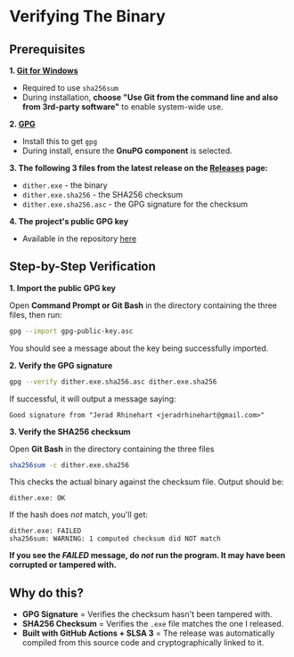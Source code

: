 # Verifying The Binary
## Prerequisites
**1. [Git for Windows](https://git-scm.com/downloads/win)**
* Required to use `sha256sum`
* During installation, **choose "Use Git from the command line and also from 3rd-party software"** to enable system-wide use.

**2. [GPG](https://gpg4win.org/)**
* Install this to get `gpg`
* During install, ensure the **GnuPG component** is selected.

**3. The following 3 files from the latest release on the [Releases](https://github.com/hehe9999/Ditherer/releases) page:**
* `dither.exe` - the binary
* `dither.exe.sha256` - the SHA256 checksum
* `dither.exe.sha256.asc` - the GPG signature for the checksum

**4. The project's public GPG key**
* Available in the repository [here](/gpg/gpg-public-key.asc)

## Step-by-Step Verification
**1. Import the public GPG key**

Open **Command Prompt or Git Bash** in the directory containing the three files, then run:
```bash
gpg --import gpg-public-key.asc
```
You should see a message about the key being successfully imported.

**2. Verify the GPG signature**
```bash
gpg --verify dither.exe.sha256.asc dither.exe.sha256
```
If successful, it will output a message saying:
```
Good signature from "Jerad Rhinehart <jeradrhinehart@gmail.com>"
```

**3. Verify the SHA256 checksum**

Open **Git Bash** in the directory containing the three files
```bash
sha256sum -c dither.exe.sha256
```
This checks the actual binary against the checksum file. Output should be:
```
dither.exe: OK
```
If the hash does *not* match, you'll get:
```
dither.exe: FAILED
sha256sum: WARNING: 1 computed checksum did NOT match
```
**If you see the *FAILED* message, do *not* run the program. It may have been corrupted or tampered with.**

## Why do this?
* **GPG Signature** = Verifies the checksum hasn't been tampered with.
* **SHA256 Checksum** = Verifies the `.exe` file matches the one I released.
* **Built with GitHub Actions + SLSA 3** = The release was automatically compiled from this source code and cryptographically linked to it.